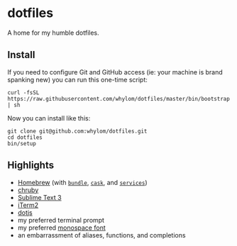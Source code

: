 # dotfiles

A home for my humble dotfiles.


## Install

If you need to configure Git and GitHub access (ie: your machine is brand spanking new) you can run this one-time script:

```shell
curl -fsSL https://raw.githubusercontent.com/whylom/dotfiles/master/bin/bootstrap | sh
```

Now you can install like this:

```shell
git clone git@github.com:whylom/dotfiles.git
cd dotfiles
bin/setup
```

## Highlights

* [Homebrew](http://brew.sh/) (with [`bundle`](https://github.com/Homebrew/homebrew-bundle), [`cask`](https://caskroom.github.io/), and [`services`](https://github.com/Homebrew/homebrew-services))
* [chruby](https://github.com/postmodern/chruby)
* [Sublime Text 3](https://www.sublimetext.com/)
* [iTerm2](https://www.iterm2.com/)
* [dotjs](https://github.com/defunkt/dotjs)
* my preferred terminal prompt
* my preferred [monospace font](http://dejavu-fonts.org/)
* an embarrassment of aliases, functions, and completions
